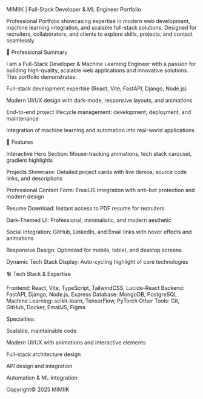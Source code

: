 MIMIIK | Full-Stack Developer & ML Engineer Portfolio

Professional Portfolio showcasing expertise in modern web development, machine learning integration, and scalable full-stack solutions. Designed for recruiters, collaborators, and clients to explore skills, projects, and contact seamlessly.

💼 Professional Summary

I am a Full-Stack Developer & Machine Learning Engineer with a passion for building high-quality, scalable web applications and innovative solutions. This portfolio demonstrates:

Full-stack development expertise (React, Vite, FastAPI, Django, Node.js)

Modern UI/UX design with dark-mode, responsive layouts, and animations

End-to-end project lifecycle management: development, deployment, and maintenance

Integration of machine learning and automation into real-world applications

🚀 Features

Interactive Hero Section: Mouse-tracking animations, tech stack carousel, gradient highlights

Projects Showcase: Detailed project cards with live demos, source code links, and descriptions

Professional Contact Form: EmailJS integration with anti-bot protection and modern design

Resume Download: Instant access to PDF resume for recruiters

Dark-Themed UI: Professional, minimalistic, and modern aesthetic

Social Integration: GitHub, LinkedIn, and Email links with hover effects and animations

Responsive Design: Optimized for mobile, tablet, and desktop screens

Dynamic Tech Stack Display: Auto-cycling highlight of core technologies

🛠 Tech Stack & Expertise

Frontend: React, Vite, TypeScript, TailwindCSS, Lucide-React
Backend: FastAPI, Django, Node.js, Express
Database: MongoDB, PostgreSQL
Machine Learning: scikit-learn, TensorFlow, PyTorch
Other Tools: Git, GitHub, Docker, EmailJS, Figma

Specialties:

Scalable, maintainable code

Modern UI/UX with animations and interactive elements

Full-stack architecture design

API design and integration

Automation & ML integration


Copyright© 2025 MIMIIK
